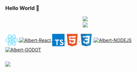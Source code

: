 ### Hello World 👋

<div align="center">
  <a href="https://github.com/AlbertGabriel12">
  <img height="180em" src="https://github-readme-stats.vercel.app/api/top-langs/?username=albertgabriel12&theme=midnight-purple&hide_border=false&include_all_commits=false&count_private=false&layout=compact"/>
  <br/>
  <img height="180em" src="https://github-readme-streak-stats.herokuapp.com/?user=albertgabriel12&theme=midnight-purple&hide_border=false"/>
</div>

    
<div style="display: inline_block"><br>
  <img align="center" alt="Albert-React" width="40" src="https://raw.githubusercontent.com/devicons/devicon/master/icons/react/react-original.svg">
  <img align="center" alt="Albert-React" width="40" src="https://raw.githubusercontent.com/devicons/devicon/master/icons/vue/vue-original.svg](https://raw.githubusercontent.com/devicons/devicon/master/icons/vuejs/vuejs-original.svg">
  <img align="center" alt="Albert-TS" width="40" src="https://raw.githubusercontent.com/devicons/devicon/master/icons/typescript/typescript-plain.svg">
  <img align="center" alt="Albert-HTML" width="40" src="https://raw.githubusercontent.com/devicons/devicon/master/icons/html5/html5-original.svg">
  <img align="center" alt="Albert-CSS" width="40" src="https://raw.githubusercontent.com/devicons/devicon/master/icons/css3/css3-original.svg">
  <img align="center" alt="Albert-NODEJS" width="40" src="https://cdn.jsdelivr.net/gh/devicons/devicon/icons/nodejs/nodejs-original.svg">
  <img align="center" alt="Albert-GODOT" width="40" src="https://upload.wikimedia.org/wikipedia/commons/thumb/6/6a/Godot_icon.svg/2048px-Godot_icon.svg.png">
</div>

 ##

<a href="https://www.instagram.com/albert_keiyza/" target="_blank"><img src="https://img.shields.io/badge/-Instagram-%23E4405F?style=for-the-badge&logo=instagram&logoColor=white" target="_blank"></a>

<!--
**AlbertGabriel12/AlbertGabriel12** is a ✨ _special_ ✨ repository because its `README.md` (this file) appears on your GitHub profile.

Here are some ideas to get you started:

- 🔭 I’m currently working on ...
- 🌱 I’m currently learning ...
- 👯 I’m looking to collaborate on ...
- 🤔 I’m looking for help with ...
- 💬 Ask me about ...
- 📫 How to reach me: ...
- 😄 Pronouns: ...
- ⚡ Fun fact: ...
-->
